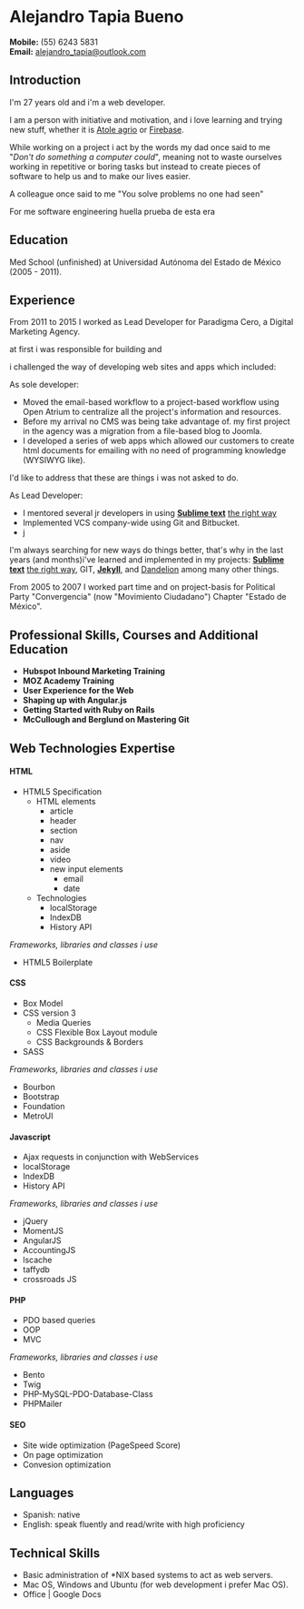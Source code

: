 # Alejandro Tapia Bueno

**Mobile:** (55) 6243 5831  
**Email:**	[alejandro_tapia@outlook.com](alejandro_tapia@outlook.com)

## Introduction
  
I'm 27 years old and i'm a web developer.

I am a person with initiative and motivation, and i love learning and trying new stuff, whether it is [Atole agrio][2] or [Firebase][7]. 

While working on a project i act by the words my dad once said to me "*Don't do something a computer could*", meaning not to waste ourselves working in repetitive or boring tasks but instead to create pieces of software to help us and to make our lives easier.

A colleague once said to me "You solve problems no one had seen"

For me software engineering 
huella prueba de esta era



## Education

Med School (unfinished) at Universidad Autónoma del Estado de México (2005 - 2011). 


## Experience

From 2011 to 2015 I worked as Lead Developer for Paradigma Cero, a Digital Marketing Agency.

 at first i was responsible for building and


i challenged the way of developing web sites and apps which included:

As sole developer:

- Moved the email-based workflow to a project-based workflow using Open Atrium to centralize all the project's information and resources.
- Before my arrival no CMS was being take advantage of. my first project in the agency was a migration from a file-based blog to Joomla.
- I developed a series of web apps which allowed our customers to create html documents for emailing with no need of programming knowledge (WYSIWYG like).


I'd like to address that these are things i was not asked to do.




As Lead Developer:

- I mentored several jr developers in using  **[Sublime text][5]** [the right way][4]
- Implemented VCS company-wide using Git and Bitbucket.
- j

I'm always searching for new ways do things better, that's why in the last years (and months)i've learned and implemented in my projects:  **[Sublime text][5]** [the right way][4], GIT, **[Jekyll][6]**, and [Dandelion][3] among many other things.




From 2005 to 2007 I worked part time and on project-basis for Political Party "Convergencia" (now "Movimiento Ciudadano") Chapter "Estado de México".



## Professional Skills, Courses and Additional Education


- **Hubspot Inbound Marketing Training**  
- **MOZ Academy Training**
- **User Experience for the Web**
- **Shaping up with Angular.js**
- **Getting Started with Ruby on Rails**
- **McCullough and Berglund on Mastering Git**

## Web Technologies Expertise





#### HTML

- HTML5 Specification
	- HTML elements
		- article
		- header
		- section
		- nav
		- aside
		- video
		- new input elements
			- email
			- date
	- Technologies
		- localStorage
		- IndexDB
		- History API

*Frameworks, libraries and classes i use*

- HTML5 Boilerplate


#### CSS

- Box Model
- CSS version 3
	- Media Queries
	- CSS Flexible Box Layout module
	- CSS Backgrounds & Borders		
- SASS

*Frameworks, libraries and classes i use*  

- Bourbon
- Bootstrap
- Foundation
- MetroUI



#### Javascript


- Ajax requests in conjunction with WebServices
- localStorage
- IndexDB
- History API

*Frameworks, libraries and classes i use* 

- jQuery
- MomentJS
- AngularJS
- AccountingJS
- lscache
- taffydb
- crossroads JS



#### PHP
- PDO based queries
- OOP
- MVC

*Frameworks, libraries and classes i use* 


- Bento
- Twig
- PHP-MySQL-PDO-Database-Class
- PHPMailer 



#### SEO

- Site wide optimization (PageSpeed Score)
- On page optimization
- Convesion optimization

## Languages

- Spanish: native
- English: speak fluently and read/write with high proficiency 

## Technical Skills

- Basic administration of *NIX based systems to act as web servers.
- Mac OS, Windows and Ubuntu (for web development i prefer Mac OS).
- Office | Google Docs 

[2]:http://es.wikipedia.org/wiki/Atol_shuco
[3]:https://github.com/scttnlsn/dandelion
[4]:http://code.tutsplus.com/courses/perfect-workflow-in-sublime-text-2
[5]:http://www.sublimetext.com/
[6]:http://jekyllrb.com/
[7]:https://www.firebase.com/